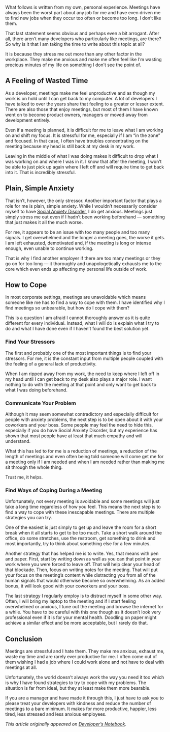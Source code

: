 <figure><img loading="lazy" decoding="async" src="drew-beamer-Se7vVKzYxTI-unsplash-scaled-1.jpg" alt=""></figure>

What follows is written from my own, personal experience. Meetings have always been the worst part about any job for me and have even driven me to find new jobs when they occur too often or become too long. I don’t like them.

That last statement seems obvious and perhaps even a bit arrogant. After all, there aren’t many developers who particularly like meetings, are there? So why is it that I am taking the time to write about this topic at all?

It is because they stress me out more than any other factor in the workplace. They make me anxious and make me often feel like I’m wasting precious minutes of my life on something I don’t see the point of.

A Feeling of Wasted Time
------------------------

As a developer, meetings make me feel unproductive and as though my work is on hold until I can get back to my computer. A lot of developers I have talked to over the years share that feeling to a greater or lesser extent. There are also those that enjoy meetings, but most of them I have known went on to become product owners, managers or moved away from development entirely.

Even if a meeting is planned, it is difficult for me to leave what I am working on and shift my focus. It is stressful for me, especially if I am “in the zone” and focused. In that case, I often have troubles concentrating on the meeting because my head is still back at my desk in my work. 

Leaving in the middle of what I was doing makes it difficult to drop what I was working on and where I was in it. I know that after the meeting, I won’t be able to just pick up again where I left off and will require time to get back into it. That is incredibly stressful.

Plain, Simple Anxiety
---------------------

That isn’t, however, the only stressor. Another important factor that plays a role for me is plain, simple anxiety. While I wouldn’t necessarily consider myself to have [Social Anxiety Disorder](https://en.wikipedia.org/wiki/Social_anxiety_disorder), I do get anxious. Meetings just simply stress me out even if I hadn’t been working beforehand — something that just makes it all the much worse.

For me, it appears to be an issue with too many people and too many signals. I get overwhelmed and the longer a meeting goes, the worse it gets. I am left exhausted, demotivated and, if the meeting is long or intense enough, even unable to continue working.

That is why I find another employer if there are too many meetings or they go on for too long — it thoroughly and unapologetically exhausts me to the core which even ends up affecting my personal life outside of work.

How to Cope
-----------

In most corporate settings, meetings are unavoidable which means someone like me has to find a way to cope with them. I have identified why I find meetings so unbearable, but how do I cope with them?

This is a question I am afraid I cannot thoroughly answer as it is quite different for every individual. Instead, what I will do is explain what I try to do and what I have done even if I haven’t found the best solution yet.

### Find Your Stressors

The first and probably one of the most important things is to find your stressors. For me, it is the constant input from multiple people coupled with the feeling of a general lack of productivity. 

When I am ripped away from my work, the need to keep where I left off in my head until I can get back to my desk also plays a major role. I want nothing to do with the meeting at that point and only want to get back to what I was doing beforehand.

### Communicate Your Problem

Although it may seem somewhat contradictory and especially difficult for people with anxiety problems, the next step is to be open about it with your coworkers and your boss. Some people may feel the need to hide this, especially if you do have Social Anxiety Disorder, but my experience has shown that most people have at least that much empathy and will understand. 

What this has led to for me is a reduction of meetings, a reduction of the length of meetings and even often being told someone will come get me for a meeting only if I am needed and when I am needed rather than making me sit through the whole thing.

Trust me, it helps.

### Find Ways of Coping During a Meeting

Unfortunately, not every meeting is avoidable and some meetings will just take a long time regardless of how you feel. This means the next step is to find a way to cope with these inescapable meetings. There are multiple strategies you can try.

One of the easiest is just simply to get up and leave the room for a short break when it all starts to get to be too much. Take a short walk around the office, do some stretches, use the restroom, get something to drink and most importantly, try to think about something else for a few minutes.

Another strategy that has helped me is to write. Yes, that means with pen and paper. First, start by writing down as well as you can that point in your work where you were forced to leave off. That will help clear your head of that blockade. Then, focus on writing notes for the meeting. That will put your focus on the meeting’s content while distracting you from all of the human signals that would otherwise become so overwhelming. As an added bonus, it will look good with your coworkers and your boss.

The last strategy I regularly employ is to distract myself in some other way. Often, I will bring my laptop to the meeting and if I start feeling overwhelmed or anxious, I tune out the meeting and browse the internet for a while. You have to be careful with this one though as it doesn’t look very professional even if it is for your mental health. Doodling on paper might achieve a similar effect and be more acceptable, but I rarely do that.

Conclusion
----------

Meetings are stressful and I hate them. They make me anxious, exhaust me, waste my time and are rarely ever productive for me. I often come out of them wishing I had a job where I could work alone and not have to deal with meetings at all.

Unfortunately, the world doesn’t always work the way you need it too which is why I have found strategies to try to cope with my problems. The situation is far from ideal, but they at least make them more bearable.

If you are a manager and have made it through this, I just have to ask you to please treat your developers with kindness and reduce the number of meetings to a bare minimum. It makes for more productive, happier, less tired, less stressed and less anxious employees.

*This article originally appeared on [Developer’s Notebook](https://www.developers-notebook.com/health/coping-with-long-meetings-at-work/).*